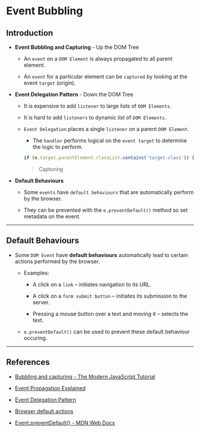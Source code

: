 # Event Bubbling

## Introduction

* __Event Bubbling and Capturing__ - Up the DOM Tree

    * An `event` on a `DOM Element` is always propagated to all parent element.

    * An `event` for a particular element can be `captured` by looking at the event `target` (origin).

* __Event Delegation Pattern__ - Down the DOM Tree

    * It is expensive to add `listener` to large lists of `DOM Elements`.

    * It is hard to add `listeners` to dynamic list of `DOM Elements`.

    * `Event Delegation` places a single `listener` on a parent `DOM Element`.

        * The `handler` performs logical on the `event target` to determine the logic to perform.

        ```js
        if (e.target.parentElement.classList.contains('target-class')) {}
        ```

        > Capturing

* __Default Behaviours__

    * Some `events` have `default behaviours` that are automatically perform by the browser.

    * They can be prevented with the `e.preventDefault()` method so set metadata on the event. 

---

## Default Behaviours

* Some `DOM Event` have __default behaviours__ automatically lead to certain actions performed by the browser.

    * Examples:

        * A click on a `link` – initiates navigation to its URL.

        * A click on a `form submit button` – initiates its submission to the server.

        * Pressing a mouse button over a text and moving it – selects the text.

    * `e.preventDefault()` can be used to prevent these default behaviour occuring.

---

## References

* [Bubbling and capturing - The Modern JavaScript Tutorial](https://javascript.info/bubbling-and-capturing)

* [Event Propagation Explained](https://www.sitepoint.com/event-bubbling-javascript/)

* [Event Delegation Pattern](https://javascript.info/event-delegation)

* [Browser default actions](https://javascript.info/default-browser-action)

* [Event.preventDefault() - MDN Web Docs](https://developer.mozilla.org/en-US/docs/Web/API/Event/preventDefault)
